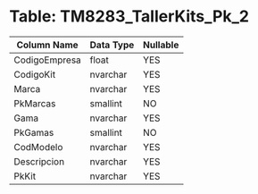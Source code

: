 # Table: TM8283_TallerKits_Pk_2

| Column Name | Data Type | Nullable |
|-------------|-----------|----------|
| CodigoEmpresa | float | YES |
| CodigoKit | nvarchar | YES |
| Marca | nvarchar | YES |
| PkMarcas | smallint | NO |
| Gama | nvarchar | YES |
| PkGamas | smallint | NO |
| CodModelo | nvarchar | YES |
| Descripcion | nvarchar | YES |
| PkKit | nvarchar | YES |
